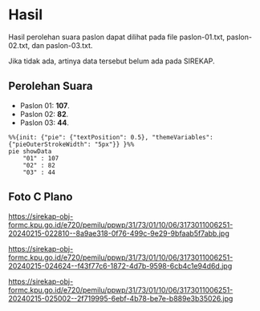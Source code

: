 # Hasil

Hasil perolehan suara paslon dapat dilihat pada file paslon-01.txt, paslon-02.txt, dan paslon-03.txt.

Jika tidak ada, artinya data tersebut belum ada pada SIREKAP.

## Perolehan Suara

 * Paslon 01: **107**.
 * Paslon 02: **82**.
 * Paslon 03: **44**.

```mermaid
%%{init: {"pie": {"textPosition": 0.5}, "themeVariables": {"pieOuterStrokeWidth": "5px"}} }%%
pie showData
    "01" : 107
    "02" : 82
    "03" : 44
```
## Foto C Plano

https://sirekap-obj-formc.kpu.go.id/e720/pemilu/ppwp/31/73/01/10/06/3173011006251-20240215-022810--8a9ae318-0f76-499c-9e29-9bfaab5f7abb.jpg

https://sirekap-obj-formc.kpu.go.id/e720/pemilu/ppwp/31/73/01/10/06/3173011006251-20240215-024624--f43f77c6-1872-4d7b-9598-6cb4c1e94d6d.jpg

https://sirekap-obj-formc.kpu.go.id/e720/pemilu/ppwp/31/73/01/10/06/3173011006251-20240215-025002--2f719995-6ebf-4b78-be7e-b889e3b35026.jpg
